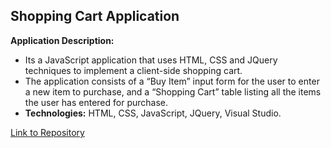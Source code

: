 ## Shopping Cart Application

**Application Description:** 
  - Its a JavaScript application that uses HTML, CSS and JQuery techniques to implement a client-side shopping cart. 
  - The application consists of a “Buy Item” input form for the user to enter a new item to purchase, and a “Shopping Cart” table listing all the items the user has entered for purchase.
  -	**Technologies:** HTML, CSS, JavaScript, JQuery, Visual Studio.


[Link to Repository](https://github.com/ryanhuber65/shopping-cart)
